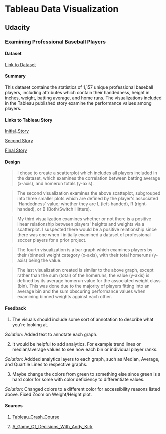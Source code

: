 # Tableau Data Visualization 
## Udacity
### Examining Professional Baseball Players

#### Dataset

[Link to Dataset](https://s3.amazonaws.com/udacity-hosted-downloads/ud507/baseball_data.csv)

#### Summary

This dataset contains the statistics of 1,157 unique professional baseball players, including attributes which contain their handedness, height in inches, weight, batting average, and home runs. The visualizations included in the Tableau published story examine the performance values among players. 

#### Links to Tableau Story

[Initial_Story](https://public.tableau.com/views/InitialStory_15596803547140/BaseballInitialStory?:embed=y&:display_count=yes&publish=yes&:origin=viz_share_link)

[Second Story](https://public.tableau.com/views/FinalStory_15596803945390/BaseballInitialStory?:embed=y&:display_count=yes&publish=yes&:origin=viz_share_link)

[Final Story](https://public.tableau.com/views/BaseballStoryFixed/Story2?:embed=y&:display_count=yes&:origin=viz_share_link)

#### Design 

> I chose to create a scatterplot which includes all players included in the dataset, which examines the correlation between batting average (x-axis), and homerun totals (y-axis).

> The second visualization examines the above scatteplot, subgrouped into three smaller plots which are defined by the player's associated 'Handedness' value; whether they are L (left-handed), R (right-handed), or B (Both/Switch Hitters).

> My third visualization examines whether or not there is a positive linear relationship between players' heights and weights via a scatterplot. I suspected there would be a positive relationship since there was one when I initially examined a dataset of professional soccer players for a prior project. 

> The fourth visualization is a bar graph which examines players by their (binned) weight category (x-axis), with their total homeruns (y-axis) being the value. 

> The last visualization created is similar to the above graph, except rather than the sum (total) of the homeruns, the value (y-axis) is defined by its average homerun value for the associated weight class (bin). This was done due to the majority of players fitting into an average bin and the sum obscuring performance values when examining binned weights against each other. 

#### Feedback

1) The visuals should include some sort of annotation to describe what you're looking at. 

*Solution*: Added text to annotate each graph. 

2) It would be helpful to add analytics. For example trend lines or median/average values to see how each bin or individual player ranks.

*Solution*: Addded analytics layers to each graph, such as Median, Average, and Quartile Lines to respective graphs.

3) Maybe change the colors from green to something else since green is a hard color for some with color deficiency to differentiate values.

*Solution*: Changed colors to a different color for accessibility reasons listed above. Fixed Zoom on Weight/Height plot.

#### Sources

1) [Tableau_Crash_Course](https://hooktube.com/watch?v=TPMlZxRRaBQ)

2) [A_Game_Of_Decisions_With_Andy_Kirk](https://hooktube.com/watch?v=GVkXbQOzKNs)
